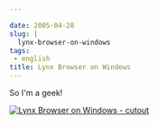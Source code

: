 ```yaml
---

date: 2005-04-28
slug: |
  lynx-browser-on-windows
tags:
 - english
title: Lynx Browser on Windows
---
```


So I'm a geek!

[![Lynx Browser on Windows -
cutout](http://photos8.flickr.com/11361341_77bb030744.jpg)](http://photos9.flickr.com/11361342_5db68e3396_b.jpg)
